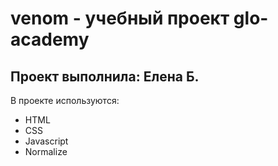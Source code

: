 # venom - учебный проект glo-academy
## Проект выполнила: Елена Б.

В проекте используются:
- HTML
- CSS
- Javascript
- Normalize
